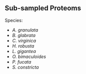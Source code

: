 
## Sub-sampled Proteoms

Species:

   * *A. granulata*
   * *B. glabrata*
   * *C. virginica*
   * *H. robusta*
   * *L. gigantea*
   * *O. bimaculoides*
   * *P. fucata*
   * *S. constricta*
